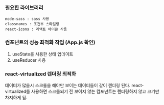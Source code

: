 ### 필요한 라이브러리
```
node-sass : sass 사용
classnames : 조건부 스타일링
react-icons : 리액트 아이콘 사용
```

### 컴포넌트의 성능 최적화 작업 (App.js 확인)
1. useState를 사용한 상태 업데이트
2. useReducer 사용

### react-virtualized 렌더링 최적화
데이터가 많을시 스크롤을 해야만 보이는 데이터들이 같이 렌더링 된다.
react-virtualized를 사용하면 스크롤되기 전 보이지 않는 컴포넌트는 렌더링하지 않고 크기만 차지하게 됨.